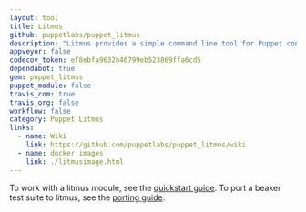 ```yaml
---
layout: tool
title: Litmus
github: puppetlabs/puppet_litmus
description: "Litmus provides a simple command line tool for Puppet content creators, to enable both simple and complex test deployments against specifically configured target systems."
appveyor: false
codecov_token: ef8ebfa9632b46799eb523869ffa6cd5
dependabot: true
gem: puppet_litmus
puppet_module: false
travis_com: true
travis_org: false
workflow: false
category: Puppet Litmus
links:
  - name: Wiki
    link: https://github.com/puppetlabs/puppet_litmus/wiki
  - name: docker images
    link: ./litmusimage.html
---
```


To work with a litmus module, see the [quickstart guide](https://github.com/puppetlabs/puppet_litmus/wiki/Tutorial:-use-Litmus-to-execute-acceptance-tests-with-a-sample-module-(MoTD)).
To port a beaker test suite to litmus, see the [porting guide](https://github.com/puppetlabs/puppet_litmus/wiki/Converting-a-module-to-use-Litmus).
